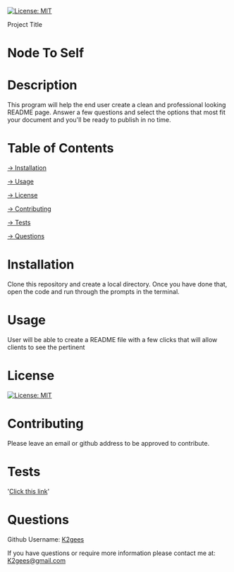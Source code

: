 
  [![License: MIT](https://img.shields.io/badge/License-MIT-yellow.svg)](https://opensource.org/licenses/MIT)

   Project Title
 # Node To Self

  # Description
  This program will help the end user create a clean and professional looking README page.  Answer a few questions and select the options that most fit your document and you'll be ready to publish in no time.

  # Table of Contents
  
  [→ Installation](#installation)

  [→ Usage](#usage)

  [→ License](#license)

  [→ Contributing](#contributing)

  [→ Tests](#tests)

  [→ Questions](#Questions)

  # Installation
  Clone this repository and create a local directory.  Once you have done that, open the code and run through the prompts in the terminal.

  # Usage
  User will be able to create a README file with a few clicks that will allow clients to see the pertinent 

  # License
  [![License: MIT](https://img.shields.io/badge/License-MIT-yellow.svg)](https://opensource.org/licenses/MIT)

  # Contributing
  Please leave an email or github address to be approved to contribute.

  # Tests
   '[Click this link](https://drive.google.com/file/d/1gHvzNrycm-ruqv0n76hPxtG-MBMyW3JU/view)' 

  # Questions
 Github Username: [K2gees](Github.com/K2gees)
  
  If you have questions or require more information please contact me at: K2gees@gmail.com
